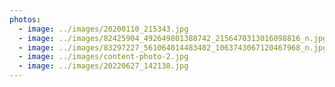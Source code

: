 ```yaml
---
photos:
  - image: ../images/20200110_215343.jpg
  - image: ../images/82425904_492649801388742_2156470313016098816_n.jpg
  - image: ../images/83297227_561064014483482_1063743067120467968_n.jpg
  - image: ../images/content-photo-2.jpg
  - image: ../images/20220627_142138.jpg
---
```

